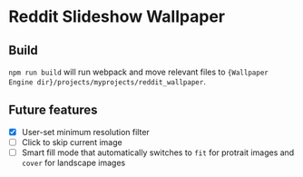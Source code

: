 # Reddit Slideshow Wallpaper

## Build
`npm run build` will run webpack and move relevant files to `{Wallpaper Engine dir}/projects/myprojects/reddit_wallpaper`.

## Future features
- [x] User-set minimum resolution filter
- [ ] Click to skip current image
- [ ] Smart fill mode that automatically switches to `fit` for protrait images and `cover` for landscape images